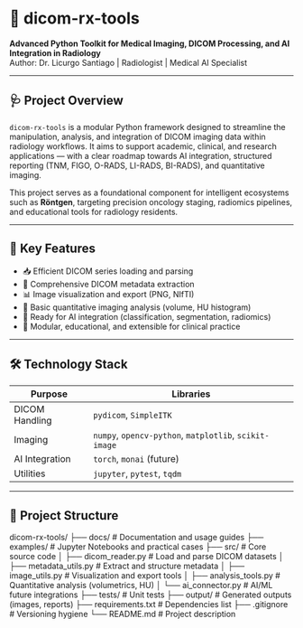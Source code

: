 # 🩻 dicom-rx-tools

**Advanced Python Toolkit for Medical Imaging, DICOM Processing, and AI Integration in Radiology**  
Author: Dr. Licurgo Santiago | Radiologist | Medical AI Specialist  

---

## 🩺 Project Overview
`dicom-rx-tools` is a modular Python framework designed to streamline the manipulation, analysis, and integration of DICOM imaging data within radiology workflows. It aims to support academic, clinical, and research applications — with a clear roadmap towards AI integration, structured reporting (TNM, FIGO, O-RADS, LI-RADS, BI-RADS), and quantitative imaging.

This project serves as a foundational component for intelligent ecosystems such as **Röntgen**, targeting precision oncology staging, radiomics pipelines, and educational tools for radiology residents.

---

## 🔧 Key Features
- 📥 Efficient DICOM series loading and parsing  
- 🔎 Comprehensive DICOM metadata extraction  
- 📊 Image visualization and export (PNG, NIfTI)  
- 📐 Basic quantitative imaging analysis (volume, HU histogram)  
- 🤖 Ready for AI integration (classification, segmentation, radiomics)  
- 🏥 Modular, educational, and extensible for clinical practice  

---

## 🛠️ Technology Stack
| Purpose        | Libraries            |
|----------------|----------------------|
| DICOM Handling | `pydicom`, `SimpleITK` |
| Imaging        | `numpy`, `opencv-python`, `matplotlib`, `scikit-image` |
| AI Integration | `torch`, `monai` (future) |
| Utilities      | `jupyter`, `pytest`, `tqdm` |

---

## 📂 Project Structure
dicom-rx-tools/
├── docs/ # Documentation and usage guides
├── examples/ # Jupyter Notebooks and practical cases
├── src/ # Core source code
│ ├── dicom_reader.py # Load and parse DICOM datasets
│ ├── metadata_utils.py # Extract and structure metadata
│ ├── image_utils.py # Visualization and export tools
│ ├── analysis_tools.py # Quantitative analysis (volumetrics, HU)
│ └── ai_connector.py # AI/ML future integrations
├── tests/ # Unit tests
├── output/ # Generated outputs (images, reports)
├── requirements.txt # Dependencies list
├── .gitignore # Versioning hygiene
└── README.md # Project description
